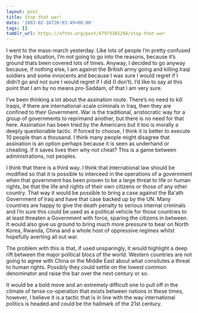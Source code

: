 ```yaml
---
layout: post
title: Stop that war!
date: '2003-02-16T20:03:49+00:00'
tags: []
tumblr_url: https://aftnn.org/post/47973365294/stop-that-war
---
```

<p>I went to the mass-march yesterday. Like lots of people I&rsquo;m pretty confused by the Iraq situation, I&rsquo;m not going to go into the reasons, because it&rsquo;s ground thats been covered lots of times. Anyway, I decided to go anyway because, if nothing else, I am against the British army going and killing Iraqi soldiers and some innocents and because I was sure I would regret if I didn&rsquo;t go and not sure I would regret if I did (I don&rsquo;t). I&rsquo;d like to say at this point that I am by no means pro-Saddam, of that I am very sure.</p>
<p>I&rsquo;ve been thinking a lot about the assination route. There&rsquo;s no need to kill Iraqis, if there are international-scale criminals in Iraq, then they are confined to their Government. War is the traditional, aristocratic way for a group of governments to reprimand another, but there is no need for that here. Assination has been tried by the Americans but it too is morally a deeply questionable tactic. If forced to choose, I think it is better to execute 10 people than a thousand. I think many people might disagree that assination is an option perhaps because it is seen as underhand or cheating. If it saves lives then why not cheat? This is a game between administrations, not peoples.</p>
<p>I think that there is a third way. I think that international law should be modified so that it is possible to interceed in the operations of a government when that government has been proven to be a large threat to life or human rights, be that the life and rights of their own citizens or those of any other country. That way it would be possible to bring a case against the Ba'ath Government of Iraq and have that case backed up by the UN. Many countries are happy to give the death penalty to serious internal criminals and I&rsquo;m sure this could be used as a political vehicle for those countries to at least threaten a Government with force, sparing the citizens in between. It would also give us ground to bring much more pressure to bear on North Korea, Rwanda, China and a whole host of oppressive regimes whilst hopefully averting all out war.</p>
<p>The problem with this is that, if used unsparingly, it would highlight a deep rift between the major political blocs of the world. Western countries are not going to agree with China or the Middle East about what consitutes a threat to human rights. Possibly they could settle on the lowest common denominator and raise the bar over the next century or so.</p>
<p>It would be a bold move and an extremely difficult one to pull off in the climate of tense co-operation that exists between nations in these times, however, I believe it is a tactic that is in line with the way international politics is headed and could be the hallmark of the 21st century.</p>
